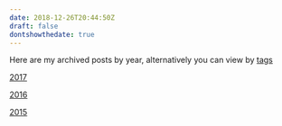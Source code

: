 ```yaml
---
date: 2018-12-26T20:44:50Z
draft: false
dontshowthedate: true
---
```

 
Here are my archived posts by year, alternatively you can view by [tags](/tags/)
 
[2017](/olderposts/2017/)

[2016](/olderposts/2016/)

[2015](/olderposts/2015/)

 

 